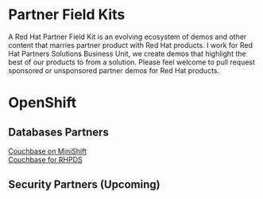 # Partner Field Kits

A Red Hat Partner Field Kit is an evolving ecosystem of demos and other content that marries partner product with Red Hat products. I work for Red Hat Partners Solutions Business Unit, we create demos that highlight the best of our products to from a solution. Please feel welcome to pull request sponsored or unsponsored partner demos for Red Hat products. 

# OpenShift 

## Databases Partners

[Couchbase on MiniShift](https://github.com/mwardRH/partner-field-kits/tree/master/content/pages/database/couchbase/README-minishift.md) <br/>
[Couchbase for RHPDS](https://github.com/mwardRH/partner-field-kits/tree/master/content/pages/database/couchbase)

## Security Partners (Upcoming)
